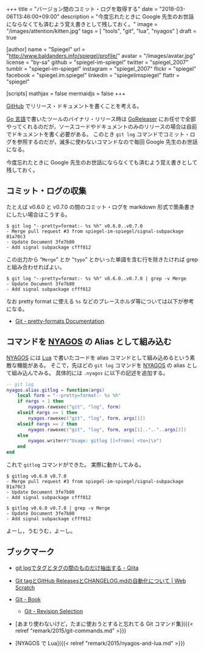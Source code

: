 +++
title = "バージョン間のコミット・ログを取得する"
date =  "2018-03-06T13:46:00+09:00"
description = "今度忘れたときに Google 先生のお世話にならなくても済むよう覚え書きとして残しておく。"
image = "/images/attention/kitten.jpg"
tags        = [ "tools", "git", "lua", "nyagos" ]
draft = true

[author]
  name      = "Spiegel"
  url       = "http://www.baldanders.info/spiegel/profile/"
  avatar    = "/images/avatar.jpg"
  license   = "by-sa"
  github    = "spiegel-im-spiegel"
  twitter   = "spiegel_2007"
  tumblr    = "spiegel-im-spiegel"
  instagram = "spiegel_2007"
  flickr    = "spiegel"
  facebook  = "spiegel.im.spiegel"
  linkedin  = "spiegelimspiegel"
  flattr    = "spiegel"

[scripts]
  mathjax = false
  mermaidjs = false
+++

[GitHub] でリリース・ドキュメントを書くことを考える。

[Go 言語]で書いたツールのバイナリ・リリース時は [GoReleaser] にお任せで全部やってくれるのだが，ソースコードやドキュメントのみのリリースの場合は自前でドキュメントを書く必要がある。
このとき `git log` コマンドでコミット・ログを参照するのだが，滅多に使わないコマンドなので毎回 Google 先生のお世話になる。

今度忘れたときに Google 先生のお世話にならなくても済むよう覚え書きとして残しておく。

## コミット・ログの収集

たとえば v0.6.0 と v0.7.0 の間のコミット・ログを markdown 形式で箇条書きにしたい場合はこうする。

```
$ git log "--pretty=format:- %s %h" v0.6.0..v0.7.0
- Merge pull request #3 from spiegel-im-spiegel/signal-subpackage 01a70c3
- Update Document 3fe7b80
- Add signal subpackage cfff012
```

この出力から “`Merge`” とか “`typo`” とかいった単語を含む行を除きたければ grep と組み合わせればよい。

```
$ git log "--pretty=format:- %s %h" v0.6.0..v0.7.0 | grep -v Merge
- Update Document 3fe7b80
- Add signal subpackage cfff012
```

なお pretty format に使える `%s` などのプレースホルダ等については以下が参考になる。

- [Git - pretty-formats Documentation](https://git-scm.com/docs/pretty-formats)

## コマンドを [NYAGOS] の Alias として組み込む

[NYAGOS] には [Lua] で書いたコードを alias コマンドとして組み込めるという素敵な機能がある。
そこで，先ほどの `git log` コマンドを [NYAGOS] の alias として組み込んでみる。
具体的には `.nyagos` に以下の記述を追加する。

```lua
-- git log
nyagos.alias.gitlog = function(args)
    local form = "--pretty=format:- %s %h"
    if #args < 1 then
        nyagos.rawexec("git", "log", form)
    elseif #args == 1 then
        nyagos.rawexec("git", "log", form, args[1])
    elseif #args == 2 then
        nyagos.rawexec("git", "log", form, args[1]..".."..args[2])
    else
        nyagos.writerr("Usage: gitlog [[<from>] <to>]\n")
    end
end
```

これで `gitlog` コマンドができた。
実際に動かしてみる。

```
$ gitlog v0.6.0 v0.7.0
- Merge pull request #3 from spiegel-im-spiegel/signal-subpackage 01a70c3
- Update Document 3fe7b80
- Add signal subpackage cfff012

$ gitlog v0.6.0 v0.7.0 | grep -v Merge
- Update Document 3fe7b80
- Add signal subpackage cfff012
```

よーし，うむうむ，よーし。

## ブックマーク

- [git logでタグとタグの間のものだけ抽出する - Qiita](https://qiita.com/suin/items/e98cef1409b6525f9bb6)
- [Git tagとGitHub ReleasesとCHANGELOG.mdの自動化について | Web Scratch](http://efcl.info/2014/07/20/git-tag-to-release-github/)
- [Git - Book](https://git-scm.com/book/en/v2)
    - [Git - Revision Selection](https://git-scm.com/book/en/v2/Git-Tools-Revision-Selection)

- [あまり使わないけど，たまに使おうとすると忘れてる Git コマンド集]({{< relref "remark/2015/git-commands.md" >}})
- [NYAGOS で Lua]({{< relref "remark/2015/nyagos-and-lua.md" >}})

[Git]: http://git-scm.com/ "Git"
[GitHub]: https://github.com/ "GitHub"
[GoReleaser]: https://goreleaser.com/ "GoReleaser | Deliver Go binaries as fast and easily as possible"
[Go 言語]: https://golang.org/ "The Go Programming Language"
[NYAGOS]: https://github.com/zetamatta/nyagos/ "zetamatta/nyagos: NYAGOS - The hybrid UNIXLike Commandline Shell for Windows"
[Lua]: https://www.lua.org/ "The Programming Language Lua"
